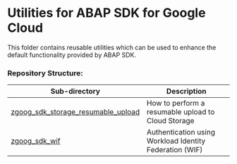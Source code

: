 # Utilities for ABAP SDK for Google Cloud

This folder contains reusable utilities which can be used to enhance the default functionality provided by ABAP SDK.

### Repository Structure:
| Sub-directory             | Description   |
| ------------------------- |---------------|
| [zgoog_sdk_storage_resumable_upload](zgoog_sdk_storage_resumable_upload) | How to perform a resumable upload to Cloud Storage |
| [zgoog_sdk_wif](zgoog_sdk_wif) | Authentication using Workload Identity Federation (WIF) |
